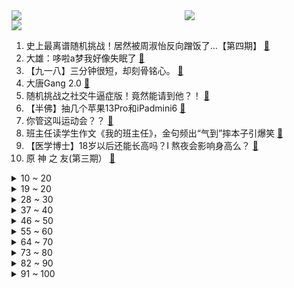<div >
	<a style="float:left;width:55%;" href = "https://github.com/anuraghazra/github-readme-stats">
	 <img src = "https://github-readme-stats.vercel.app/api?username=iuuuuuaena&theme=buefy&show_icons=true"/>
	</a>
	<a  style="float:right;width:45%" href = "https://github.com/anuraghazra/github-readme-stats">
	 <img  src="https://github-readme-stats.vercel.app/api/top-langs/?username=anuraghazra&layout=compact"/>
	</a>
	</div>

[![](https://img.shields.io/badge/jxd-@jxdgogogo.xyz-yellowgreen.svg)](https://www.jxdgogogo.xyz)<br>
1. 史上最离谱随机挑战！居然被周淑怡反向蹭饭了…【第四期】 [:link:](//www.bilibili.com/video/BV1gP4y1h7yA) <br>
2. 大雄：哆啦a梦我好像失眠了 [:link:](//www.bilibili.com/video/BV1sf4y1P71q) <br>
3. 【九一八】三分钟很短，却刻骨铭心。 [:link:](//www.bilibili.com/video/BV1Y44y1b7Bh) <br>
4. 大唐Gang 2.0 [:link:](//www.bilibili.com/video/BV1Pq4y1K73W) <br>
5. 随机挑战之社交牛逼症版！竟然能请到他？！ [:link:](//www.bilibili.com/video/BV1hv41137iA) <br>
6. 【半佛】抽几个苹果13Pro和iPadmini6 [:link:](//www.bilibili.com/video/BV14f4y1n7wL) <br>
7. 你管这叫运动会？？ [:link:](//www.bilibili.com/video/BV1Qv411w7gR) <br>
8. 班主任读学生作文《我的班主任》，金句频出“气到”摔本子引爆笑 [:link:](//www.bilibili.com/video/BV1mR4y1H7Rw) <br>
9. 【医学博士】18岁以后还能长高吗？I 熬夜会影响身高么？ [:link:](//www.bilibili.com/video/BV1g34y1X7Q8) <br>
10. 原 神 之 友(第三期） [:link:](//www.bilibili.com/video/BV16M4y1g719) <br>
<details>
<summary>10 ~ 20</summary>

11. 开 学 寝 室 牛 逼 症 [:link:](//www.bilibili.com/video/BV1DQ4y1r77X) <br>
12. 为何还不开口·双向暗恋·甜度爆表! [:link:](//www.bilibili.com/video/BV1PL41147Ro) <br>
13. 猫咪也能当刺客？LOL自杀式轰炸袭击！！【有点骚东西】 [:link:](//www.bilibili.com/video/BV1pP4y1h7Jg) <br>
14. 小伙只想去空军部队蹭个饭，最后竟然开上战斗机？？ [:link:](//www.bilibili.com/video/BV1P64y1a7o3) <br>
15. 《崩坏3》新篇章预告动画「前启示录」 [:link:](//www.bilibili.com/video/BV1Mq4y1K79g) <br>
16. 全程高能！醒九「最大尺度」来袭！9.3分港剧巅峰《义海豪情》P10 [:link:](//www.bilibili.com/video/BV1pq4y1f7kU) <br>
17. 决战刘谦！魔术VS超高速摄影机，能拍到破绽吗？ [:link:](//www.bilibili.com/video/BV1Uh411p7r3) <br>
18. 硬核起飞！我去空军当兵了，还坐上了战斗机？ [:link:](//www.bilibili.com/video/BV15Q4y1k75C) <br>
19. 4年前震撼全网的末世游戏，结局竟被百万玩家改写？ [:link:](//www.bilibili.com/video/BV1yh411p78e) <br>
</details>
<details>
<summary>19 ~ 20</summary>

20. 无话可说，《绝命毒师》大结局！ [:link:](//www.bilibili.com/video/BV1DR4y1H7Jy) <br>
21. 良心到难以置信的网站推荐8丨6年最强合集 [:link:](//www.bilibili.com/video/BV1qQ4y1r7ty) <br>
22. 当一个不会英文的人偏唱英文歌时... [:link:](//www.bilibili.com/video/BV1Hq4y1K71b) <br>
23. 【珈乐】《红色高跟鞋》翻唱【附剧情版MV】 [:link:](//www.bilibili.com/video/BV1db4y117Q1) <br>
24. 结婚500天，我们拍出了最特别的婚！纱！照！ [:link:](//www.bilibili.com/video/BV1dL411x7BR) <br>
25. 动画片《猫和老鼠》主题曲纯人声演绎！【MayTree五月树】 [:link:](//www.bilibili.com/video/BV11Q4y1r7pF) <br>
26. 对不起 被我装到了！ [:link:](//www.bilibili.com/video/BV1LQ4y1k7XR) <br>
27. 《明日方舟》EP - Towards Her Light [:link:](//www.bilibili.com/video/BV1jq4y1f7UQ) <br>
28. 智 械 危 机 [:link:](//www.bilibili.com/video/BV19f4y1c7ko) <br>
</details>
<details>
<summary>28 ~ 30</summary>

29. 玛 丽·萝 丝 [:link:](//www.bilibili.com/video/BV1zQ4y1y7tV) <br>
30. 虹猫♂蓝兔♂七侠传 [:link:](//www.bilibili.com/video/BV1CM4y1G7wP) <br>
31. 社 交 尴 尬 症！ [:link:](//www.bilibili.com/video/BV1cf4y1E72x) <br>
32. 实拍美国费城肯辛顿大街上女子的三个阶段，这是一条不归路！ [:link:](//www.bilibili.com/video/BV1q341127mk) <br>
33. 对不起，我第一次来就拿了冰箱！ [:link:](//www.bilibili.com/video/BV1J341127cj) <br>
34. 张全蛋重操旧业，全方位公开质检iPhone13！ [:link:](//www.bilibili.com/video/BV1KQ4y1k7U9) <br>
35. 【时代少年团】《朱雀》MV花絮 [:link:](//www.bilibili.com/video/BV1sL4y1a7np) <br>
36. UP主用3D重现奥黛丽.赫本盛世美颜 [:link:](//www.bilibili.com/video/BV13q4y1f7rN) <br>
37. 街访美国人如何看纽约被淹！美国2万亿基建计划怎样了？ [:link:](//www.bilibili.com/video/BV1ah411p77c) <br>
</details>
<details>
<summary>37 ~ 40</summary>

38. 我在江西，拍到了一个只有一颗树的岛屿。 [:link:](//www.bilibili.com/video/BV1X64y1h7aH) <br>
39. 丧失四年择偶权团队 [:link:](//www.bilibili.com/video/BV1Jg411c74P) <br>
40. 哦～～～～～～～～～～～～～～～～～～～～～～～～～～～～～～～～～～～～～～～ [:link:](//www.bilibili.com/video/BV1JQ4y1k7nK) <br>
41. 结尾把我看哭了…#反扒魔术 [:link:](//www.bilibili.com/video/BV1364y1a7yG) <br>
42. 单口相声《假如霍格沃茨在通县》 [:link:](//www.bilibili.com/video/BV1qg411c7Ls) <br>
43. “原谅我这一生不羁放纵爱自由” [:link:](//www.bilibili.com/video/BV1Hg411c7AA) <br>
44. 烤箱里的美食绽放瞬间 [:link:](//www.bilibili.com/video/BV1w341127KW) <br>
45. 花费一万租大船就为了抓“不绣纲”海鱼，现抓现吃新鲜无比！ [:link:](//www.bilibili.com/video/BV16b4y1y74t) <br>
46. 10斤螃蟹换1颗米其林 蒸馏月饼 复刻出来会是什么味道 [:link:](//www.bilibili.com/video/BV1VU4y1A7iQ) <br>
</details>
<details>
<summary>46 ~ 50</summary>

47. 评分5.4！2020最惨烂尾动画！UP主看完直接心肺停止 [:link:](//www.bilibili.com/video/BV1V341127h9) <br>
48. 无偿接稿 [:link:](//www.bilibili.com/video/BV1ob4y117Kx) <br>
49. 人⚡民⚡教⚡育⚡出⚡版⚡社 [:link:](//www.bilibili.com/video/BV1Ug411c7V5) <br>
50. 《原神》线下交响音乐会宣传片-「万籁汇响」 [:link:](//www.bilibili.com/video/BV1gf4y1w79R) <br>
51. 大厨分享6款超好吃汤底做法，煮煮面、饺子、馄饨通用，干货收藏 [:link:](//www.bilibili.com/video/BV15f4y1E7UG) <br>
52. 用麻辣火锅煮帝王蟹是怎么滋味，美食博主生涯排名前五的美味 [:link:](//www.bilibili.com/video/BV1cU4y1A7or) <br>
53. 这是我今年最想删掉的视频！ [:link:](//www.bilibili.com/video/BV19L411x7Wu) <br>
54. 我冒昧了，夫人！ [:link:](//www.bilibili.com/video/BV19M4y1g77q) <br>
55. 挑战吃有毒螃蟹，肉质非常的鲜甜，吃了好多现在好怕怕 [:link:](//www.bilibili.com/video/BV1Vq4y1K7oH) <br>
</details>
<details>
<summary>55 ~ 60</summary>

56. 这个突如其来的惊喜 [:link:](//www.bilibili.com/video/BV1AL4y187BS) <br>
57. b站up主的荒诞小说被刊登报纸，获得惊人稿费！！ [:link:](//www.bilibili.com/video/BV1jf4y1E7Cp) <br>
58. 【罗翔】把通过图灵测试的机器人电源拔了，算谋杀吗？读评论#11 [:link:](//www.bilibili.com/video/BV1FL4y1a7vq) <br>
59. 这是谁发明的吃法？一刀下去，没想到是这个样子的！ [:link:](//www.bilibili.com/video/BV16v411w7UZ) <br>
60. 杨过有枪 [:link:](//www.bilibili.com/video/BV1Vh411p7vL) <br>
61. 健康码为什么要展示你的丑照？ [:link:](//www.bilibili.com/video/BV1BM4y1g7AH) <br>
62. 《叙 利 亚 女 生 自 用 笔 记 本》 [:link:](//www.bilibili.com/video/BV1kR4y1H71f) <br>
63. 法国人那么懒，经济为什么还这么好？【懂点儿啥】 [:link:](//www.bilibili.com/video/BV1FL4y187Nv) <br>
64. 花了六千在大海上吃了一顿烛光晚餐！我又亏了？ [:link:](//www.bilibili.com/video/BV14L411x71w) <br>
</details>
<details>
<summary>64 ~ 70</summary>

65. 回魂夜（完整版）恐怖慎入！ [:link:](//www.bilibili.com/video/BV1qQ4y1y7Sz) <br>
66. 【抽奖】中秋节抽3060Ti显卡！ [:link:](//www.bilibili.com/video/BV1VU4y1N7a5) <br>
67. 周深中秋奇妙游新歌首唱！《若思念便思念》终会相见 [:link:](//www.bilibili.com/video/BV1u64y1a7Nz) <br>
68. 泪崩！以勇敢的心来直面一场残酷的战争！〖游戏不止〗 [:link:](//www.bilibili.com/video/BV1iQ4y1r7zx) <br>
69. 1910-2010 百年变迁，中国校服的青春之美。 [:link:](//www.bilibili.com/video/BV1WL411x79E) <br>
70. 这个英雄优点很多 但和我没什么关系 [:link:](//www.bilibili.com/video/BV13L4y187CY) <br>
71. 【low君】国剧之光第十一期：《觉醒年代》 [:link:](//www.bilibili.com/video/BV1u34y1X7K8) <br>
72. 【说唱】“我的父亲，是一名铁道兵。” [:link:](//www.bilibili.com/video/BV1YP4y1h7Z2) <br>
73. 月饼：啥？我还能是牛排馅儿的？ [:link:](//www.bilibili.com/video/BV1c341127Sx) <br>
</details>
<details>
<summary>73 ~ 80</summary>

74. 才过了九十年，你就说不知道九一八发生了啥？ [:link:](//www.bilibili.com/video/BV1sf4y1n7K1) <br>
75. 父母婚礼录像考古【1993.10.1】 [:link:](//www.bilibili.com/video/BV1Kf4y1w73C) <br>
76. 当你在MC里可以合成出「变态生物群系」！？ [:link:](//www.bilibili.com/video/BV1db4y127gq) <br>
77. 失恋了，但爱过就不后悔《彩虹》cover.周杰伦 [:link:](//www.bilibili.com/video/BV1eq4y1K7QS) <br>
78. 把1000块的海鲜高汤，倒进200度的高温油锅？？ohhh~针不戳！ [:link:](//www.bilibili.com/video/BV1Lf4y1n7jv) <br>
79. 【汪品先】世上真有沉没大陆？大西洲、姆大陆、西兰洲，哪个真实存在？ [:link:](//www.bilibili.com/video/BV1kL411x7er) <br>
80. 奶奶："休息一下好不好！每天就看到你在打电动！" [:link:](//www.bilibili.com/video/BV1NQ4y1k7Rx) <br>
81. 《相 对 静 止》 [:link:](//www.bilibili.com/video/BV1gU4y1N7Vc) <br>
82. 【开箱】我居然给自己装了义体？ [:link:](//www.bilibili.com/video/BV1Aq4y1K75d) <br>
</details>
<details>
<summary>82 ~ 90</summary>

83. 开局就卧槽！根本不用20秒 [:link:](//www.bilibili.com/video/BV1DL411x75V) <br>
84. 屋里有一位真凶，我只剩十二分钟 [:link:](//www.bilibili.com/video/BV1dM4y1G758) <br>
85. 酒店里的神仙刀法 [:link:](//www.bilibili.com/video/BV1qf4y1n7D5) <br>
86. “到你出马的时候了，异乡人” [:link:](//www.bilibili.com/video/BV1nQ4y1y7QF) <br>
87. 看到最后，保证你升职加薪（七） [:link:](//www.bilibili.com/video/BV1Gf4y1w7Y5) <br>
88. 【STN快报第六季2】伏地魔竟是我自己 [:link:](//www.bilibili.com/video/BV1Aq4y1K7D1) <br>
89. 植物大战僵尸的音效原来是这么配的 [:link:](//www.bilibili.com/video/BV1334y1X7et) <br>
90. 英国公婆：白菜浇开水会开花？你是中国来的仙女吗 [:link:](//www.bilibili.com/video/BV1b64y1a7wp) <br>
91. 上头！为了不被骗，国家反诈中心也是拼了 [:link:](//www.bilibili.com/video/BV1HP4y1h79C) <br>
</details>
<details>
<summary>91 ~ 100</summary>

92. 第4期（上）合作改编淘汰赛紧迫感来袭【我的音乐你听吗】 [:link:](//www.bilibili.com/video/BV1WQ4y1k7Kp) <br>
93. 【明日方舟】第9章 9-X“风暴瞭望”平民全关卡低配攻略！阵容平民+低练度+语音详解的愉悦攻略！（更新中）9-19 《明日方舟》|魔法Zc目录 [:link:](//www.bilibili.com/video/BV1FQ4y1k7mZ) <br>
94. 【十周年投稿纪念】聊聊我作为up主的心路历程 [:link:](//www.bilibili.com/video/BV1e44y1b7Ns) <br>
95. 【原神✨手书】即使坠落也无妨【空&荧】 [:link:](//www.bilibili.com/video/BV1LQ4y1r7PJ) <br>
96. 原神你可能不知道的细节冷知识【第十八弹】 [:link:](//www.bilibili.com/video/BV1Lf4y1E7ek) <br>
97. 细节对于演技有多重要？用“不同性格”演绎同一情节 [:link:](//www.bilibili.com/video/BV1gP4y1h7mt) <br>
98. 【睡前消息328】中考1:1分流推行十年，反思职业教育 [:link:](//www.bilibili.com/video/BV15q4y1K7rL) <br>
99. 《究 极 无 间 西 游》 [:link:](//www.bilibili.com/video/BV1xg411c7Ez) <br>
100. 每周一次的芦荟汁来了。润肠通便好帮手。 [:link:](//www.bilibili.com/video/BV1Sv411w76g) <br>
</details>
